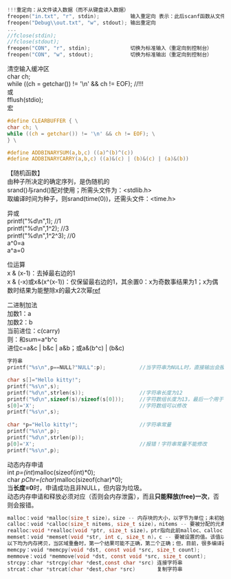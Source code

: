```c
!!!重定向：从文件读入数据（而不从键盘读入数据） 
freopen("in.txt", "r", stdin);          输入重定向 表示：此后scanf函数从文件"in.txt"读入数据（而不从键盘读入数据）
freopen("Debug\\out.txt", "w", stdout); 输出重定向
...
//fclose(stdin); 
//fclose(stdout);
freopen("CON", "r", stdin);             切换为标准输入（重定向到控制台） 
freopen("CON", "w", stdout);            切换为标准输出（重定向到控制台）  
```
清空输入缓冲区  
char ch;  
while ((ch = getchar()) != '\n' && ch != EOF); //!!!  
或  
fflush(stdio);   
宏
```c
#define CLEARBUFFER { \
char ch; \
while ((ch = getchar()) != '\n' && ch != EOF); \
} \

#define ADDBINARYSUM(a,b,c) ((a)^(b)^(c))
#define ADDBINARYCARRY(a,b,c) ((a)&(c) | (b)&(c) | (a)&(b))
```

【随机函数】  
由种子所决定的确定序列，是伪随机的   
srand()与rand()配对使用；所需头文件为：<stdlib.h>   
取编译时间为种子，则srand(time(0))，还需头文件：<time.h>  

异或  
printf("%d\n",1);      //1  
printf("%d\n",1^2);    //3  
printf("%d\n",1^2^3);  //0  
a^0=a  
a^a=0  

位运算  
x & (x-1)：去掉最右边的1  
x & (-x)或x&(x^(x-1))：仅保留最右边的1，其余置0：x为奇数事结果为1；x为偶数时结果为能整除x的最大2次幂[ref](https://www.cnblogs.com/circlegg/p/7189676.html)  

二进制加法  
加数1：a  
加数2：b  
当前进位：c(carry)  
则：和sum=a^b^c  
    进位c=a&c | b&c | a&b；或a&(b^c) | (b&c)  

```c
字符串  
printf("%s\n",p==NULL?"NULL":p);           //当字符串为NULL时，直接输出会报错

char s[]="Hello kitty!";
printf("%s\n",s);
printf("%d\n",strlen(s));                  //字符串长度为12
printf("%d\n",sizeof(s)/sizeof(s[0]));     //字符数组长度为13，最后一个用于存储字符串结束符'\0'，但不计入字符串的长度
s[0]='X';                                  //字符数组可以修改
printf("%s\n",s);
	
char *p="Hello kitty!";                    //字符串常量
printf("%s\n",p);
printf("%d\n",strlen(p));
p[0]='X';                                  //报错！字符串常量不能修改
printf("%s\n",p);
```

动态内存申请  
int *p=(int*)malloc(sizeof(int)*0);  
char *pChr=(char*)malloc(sizeof(char)*0);  
当**长度=0**时，申请成功且非NULL，但内容为垃圾。  
动态内存申请和释放必须对应（否则会内存泄露），而且**只能释放(free)一次**，否则会报错。  

```c
malloc：void *malloc(size_t size)，size -- 内存块的大小，以字节为单位；未初始化
calloc：void *calloc(size_t nitems, size_t size)，nitems -- 要被分配的元素个数，size -- 元素的大小；**初始化为0**
realloc:void *realloc(void *ptr, size_t size)，ptr指向此前malloc、calloc 或 realloc 分配内存块，如果为NULL，此时等同malloc、calloc；size -- 内存块的新的大小，以字节为单位。如果大小为 0，且 ptr 指向一个已存在的内存块，此时等同free
memset：void *memset(void *str, int c, size_t n)，c -- 要被设置的值。该值以 int 形式传递，但是函数在填充内存块时是使用该值的无符号字符形式。
以下均为内存拷贝，当区域重叠时，第一个结果可能不正确，第二个正确；但，目前，很多编译器做了优化，两者结果相同均正确。
memcpy：void *memcpy(void *dst, const void *src, size_t count);
memmove：void *memmove(void *dst, const void *src, size_t count);
strcpy：char *strcpy(char *dest,const char *src) 连接字符串
strcat：char *strcat(char *dest,char *src)       复制字符串
```
